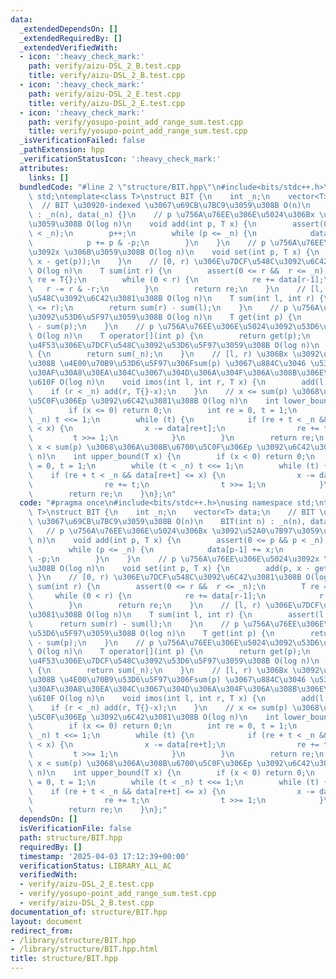 ```yaml
---
data:
  _extendedDependsOn: []
  _extendedRequiredBy: []
  _extendedVerifiedWith:
  - icon: ':heavy_check_mark:'
    path: verify/aizu-DSL_2_B.test.cpp
    title: verify/aizu-DSL_2_B.test.cpp
  - icon: ':heavy_check_mark:'
    path: verify/aizu-DSL_2_E.test.cpp
    title: verify/aizu-DSL_2_E.test.cpp
  - icon: ':heavy_check_mark:'
    path: verify/yosupo-point_add_range_sum.test.cpp
    title: verify/yosupo-point_add_range_sum.test.cpp
  _isVerificationFailed: false
  _pathExtension: hpp
  _verificationStatusIcon: ':heavy_check_mark:'
  attributes:
    links: []
  bundledCode: "#line 2 \"structure/BIT.hpp\"\n#include<bits/stdc++.h>\nusing namespace\
    \ std;\ntemplate<class T>\nstruct BIT {\n    int _n;\n    vector<T> data;\n  \
    \  // BIT \u30920-indexed \u3067\u69CB\u7BC9\u3059\u308B O(n)\n    BIT(int n)\
    \ : _n(n), data(_n) {}\n    // p \u756A\u76EE\u306E\u5024\u306Bx \u3092\u52A0\u7B97\
    \u3059\u308B O(log n)\n    void add(int p, T x) {\n        assert(0 <= p && p\
    \ < _n);\n        p++;\n        while (p <= _n) {\n            data[p-1] += x;\n\
    \            p += p & -p;\n        }\n    }\n    // p \u756A\u76EE\u306E\u5024\
    \u3092x \u306B\u3059\u308B O(log n)\n    void set(int p, T x) {\n        add(p,\
    \ x - get(p));\n    }\n    // [0, r) \u306E\u7DCF\u548C\u3092\u6C42\u3081\u308B\
    \ O(log n)\n    T sum(int r) {\n        assert(0 <= r &&  r <= _n);\n        T\
    \ re = T{};\n        while (0 < r) {\n            re += data[r-1];\n         \
    \   r -= r & -r;\n        }\n        return re;\n    }\n    // [l, r) \u306E\u7DCF\
    \u548C\u3092\u6C42\u3081\u308B O(log n)\n    T sum(int l, int r) {\n        assert(l\
    \ <= r);\n        return sum(r) - sum(l);\n    }\n    // p \u756A\u76EE\u306E\u5024\
    \u3092\u53D6\u5F97\u3059\u308B O(log n)\n    T get(int p) {\n        return sum(p+1)\
    \ - sum(p);\n    }\n    // p \u756A\u76EE\u306E\u5024\u3092\u53D6\u5F97\u3059\u308B\
    \ O(log n)\n    T operator[](int p) {\n        return get(p);\n    }\n    // \u5168\
    \u4F53\u306E\u7DCF\u548C\u3092\u53D6\u5F97\u3059\u308B O(log n)\n    T all_sum()\
    \ {\n        return sum(_n);\n    }\n    // [l, r) \u306Bx \u3092\u52A0\u7B97\u3059\
    \u308B \u4E00\u70B9\u53D6\u5F97\u306Fsum(p) \u3067\u884C\u3046 \u533A\u9593\u548C\
    \u30AF\u30A8\u30EA\u304C\u3067\u304D\u306A\u304F\u306A\u308B\u306E\u3067\u6CE8\
    \u610F O(log n)\n    void imos(int l, int r, T x) {\n        add(l, x);\n    \
    \    if (r < _n) add(r, T{}-x);\n    }\n    // x <= sum(p) \u3068\u306A\u308B\u6700\
    \u5C0F\u306Ep \u3092\u6C42\u3081\u308B O(log n)\n    int lower_bound(T x) {\n\
    \        if (x <= 0) return 0;\n        int re = 0, t = 1;\n        while (t <\
    \ _n) t <<= 1;\n        while (t) {\n            if (re + t < _n && data[re+t]\
    \ < x) {\n                x -= data[re+t];\n                re += t;\n       \
    \         t >>= 1;\n            }\n        }\n        return re;\n    }\n    //\
    \ x < sum(p) \u3068\u306A\u308B\u6700\u5C0F\u306Ep \u3092\u6C42\u3081\u308B O(log\
    \ n)\n    int upper_bound(T x) {\n        if (x < 0) return 0;\n        int re\
    \ = 0, t = 1;\n        while (t < _n) t <<= 1;\n        while (t) {\n        \
    \    if (re + t < _n && data[re+t] <= x) {\n                x -= data[re+t];\n\
    \                re += t;\n                t >>= 1;\n            }\n        }\n\
    \        return re;\n    }\n};\n"
  code: "#pragma once\n#include<bits/stdc++.h>\nusing namespace std;\ntemplate<class\
    \ T>\nstruct BIT {\n    int _n;\n    vector<T> data;\n    // BIT \u30920-indexed\
    \ \u3067\u69CB\u7BC9\u3059\u308B O(n)\n    BIT(int n) : _n(n), data(_n) {}\n \
    \   // p \u756A\u76EE\u306E\u5024\u306Bx \u3092\u52A0\u7B97\u3059\u308B O(log\
    \ n)\n    void add(int p, T x) {\n        assert(0 <= p && p < _n);\n        p++;\n\
    \        while (p <= _n) {\n            data[p-1] += x;\n            p += p &\
    \ -p;\n        }\n    }\n    // p \u756A\u76EE\u306E\u5024\u3092x \u306B\u3059\
    \u308B O(log n)\n    void set(int p, T x) {\n        add(p, x - get(p));\n   \
    \ }\n    // [0, r) \u306E\u7DCF\u548C\u3092\u6C42\u3081\u308B O(log n)\n    T\
    \ sum(int r) {\n        assert(0 <= r &&  r <= _n);\n        T re = T{};\n   \
    \     while (0 < r) {\n            re += data[r-1];\n            r -= r & -r;\n\
    \        }\n        return re;\n    }\n    // [l, r) \u306E\u7DCF\u548C\u3092\u6C42\
    \u3081\u308B O(log n)\n    T sum(int l, int r) {\n        assert(l <= r);\n  \
    \      return sum(r) - sum(l);\n    }\n    // p \u756A\u76EE\u306E\u5024\u3092\
    \u53D6\u5F97\u3059\u308B O(log n)\n    T get(int p) {\n        return sum(p+1)\
    \ - sum(p);\n    }\n    // p \u756A\u76EE\u306E\u5024\u3092\u53D6\u5F97\u3059\u308B\
    \ O(log n)\n    T operator[](int p) {\n        return get(p);\n    }\n    // \u5168\
    \u4F53\u306E\u7DCF\u548C\u3092\u53D6\u5F97\u3059\u308B O(log n)\n    T all_sum()\
    \ {\n        return sum(_n);\n    }\n    // [l, r) \u306Bx \u3092\u52A0\u7B97\u3059\
    \u308B \u4E00\u70B9\u53D6\u5F97\u306Fsum(p) \u3067\u884C\u3046 \u533A\u9593\u548C\
    \u30AF\u30A8\u30EA\u304C\u3067\u304D\u306A\u304F\u306A\u308B\u306E\u3067\u6CE8\
    \u610F O(log n)\n    void imos(int l, int r, T x) {\n        add(l, x);\n    \
    \    if (r < _n) add(r, T{}-x);\n    }\n    // x <= sum(p) \u3068\u306A\u308B\u6700\
    \u5C0F\u306Ep \u3092\u6C42\u3081\u308B O(log n)\n    int lower_bound(T x) {\n\
    \        if (x <= 0) return 0;\n        int re = 0, t = 1;\n        while (t <\
    \ _n) t <<= 1;\n        while (t) {\n            if (re + t < _n && data[re+t]\
    \ < x) {\n                x -= data[re+t];\n                re += t;\n       \
    \         t >>= 1;\n            }\n        }\n        return re;\n    }\n    //\
    \ x < sum(p) \u3068\u306A\u308B\u6700\u5C0F\u306Ep \u3092\u6C42\u3081\u308B O(log\
    \ n)\n    int upper_bound(T x) {\n        if (x < 0) return 0;\n        int re\
    \ = 0, t = 1;\n        while (t < _n) t <<= 1;\n        while (t) {\n        \
    \    if (re + t < _n && data[re+t] <= x) {\n                x -= data[re+t];\n\
    \                re += t;\n                t >>= 1;\n            }\n        }\n\
    \        return re;\n    }\n};"
  dependsOn: []
  isVerificationFile: false
  path: structure/BIT.hpp
  requiredBy: []
  timestamp: '2025-04-03 17:12:39+00:00'
  verificationStatus: LIBRARY_ALL_AC
  verifiedWith:
  - verify/aizu-DSL_2_E.test.cpp
  - verify/yosupo-point_add_range_sum.test.cpp
  - verify/aizu-DSL_2_B.test.cpp
documentation_of: structure/BIT.hpp
layout: document
redirect_from:
- /library/structure/BIT.hpp
- /library/structure/BIT.hpp.html
title: structure/BIT.hpp
---
```

